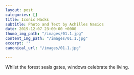 ```yaml
---
layout: post
categories: []
title: Iconic Hacks
subtitle: Photo and Text by Achilles Nasios
date: 2019-12-07 23:00:00 +0000
thumb_img_path: "/images/01.1.jpg"
content_img_path: "/images/01.1.jpg"
excerpt: ''
canonical_url: "/images/01.1.jpg"

---
```

Whilst the forest seals gates, windows celebrate the living.
